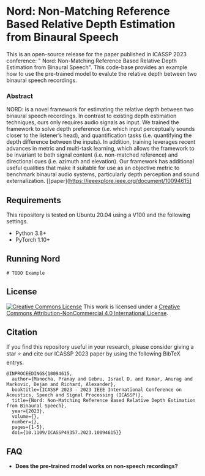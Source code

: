 
# Nord: Non-Matching Reference Based Relative Depth Estimation from Binaural Speech

This is an open-source release for the paper published in ICASSP 2023 conference: " Nord: Non-Matching Reference Based Relative Depth Estimation from Binaural Speech". This code-base provides an example how to use the pre-trained model to evalute the relative depth between two binaural speech recordings.

### Abstract
NORD: is a novel framework for estimating the relative depth between two binaural speech recordings. In contrast to existing depth estimation techniques, ours only requires audio signals as input. We trained the framework to solve depth preference (i.e. which input perceptually sounds closer to the listener’s head), and quantification tasks (i.e. quantifying the depth difference between the inputs). In addition, training leverages recent advances in metric and multi-task learning, which allows the framework to be invariant to both signal content (i.e. non-matched reference) and directional cues (i.e. azimuth and elevation). Our framework has additional useful qualities that make it suitable for use as an objective metric to benchmark binaural audio systems, particularly depth perception and sound externalization. [[paper](https://ieeexplore.ieee.org/document/10094615]


## Requirements
This repository is tested on Ubuntu 20.04 using a V100 and the following settings.
- Python 3.8+
- PyTorch 1.10+

## Running Nord
```
# TODO Example
```

## License
<a rel="license" href="http://creativecommons.org/licenses/by-nc/4.0/"><img alt="Creative Commons License" style="border-width:0" src="https://i.creativecommons.org/l/by-nc/4.0/80x15.png" /></a> This work is licensed under a <a rel="license" href="http://creativecommons.org/licenses/by-nc/4.0/">Creative Commons Attribution-NonCommercial 4.0 International License</a>.

## Citation
If you find this repository useful in your research, please consider giving a star ⭐ and cite our ICASSP 2023 paper by using the following BibTeX entrys.
```
@INPROCEEDINGS{10094615,
  author={Manocha, Pranay and Gebru, Israel D. and Kumar, Anurag and Markovic, Dejan and Richard, Alexander},
  booktitle={ICASSP 2023 - 2023 IEEE International Conference on Acoustics, Speech and Signal Processing (ICASSP)},
  title={Nord: Non-Matching Reference Based Relative Depth Estimation from Binaural Speech},
  year={2023},
  volume={},
  number={},
  pages={1-5},
  doi={10.1109/ICASSP49357.2023.10094615}}
```

## FAQ
- <b> Does the pre-trained model works on non-speech recordings? </b>

